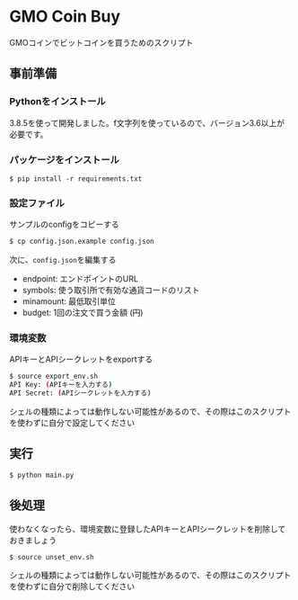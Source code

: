 # GMO Coin Buy

GMOコインでビットコインを買うためのスクリプト

## 事前準備
### Pythonをインストール
3.8.5を使って開発しました。f文字列を使っているので、バージョン3.6以上が必要です。

### パッケージをインストール

```
$ pip install -r requirements.txt
```

### 設定ファイル
サンプルのconfigをコピーする

```bash
$ cp config.json.example config.json
```

次に、`config.json`を編集する

* endpoint: エンドポイントのURL
* symbols: 使う取引所で有効な通貨コードのリスト
* minamount: 最低取引単位
* budget: 1回の注文で買う金額 (円)

### 環境変数
APIキーとAPIシークレットをexportする

```bash
$ source export_env.sh
API Key: (APIキーを入力する)
API Secret: (APIシークレットを入力する)
```

シェルの種類によっては動作しない可能性があるので、その際はこのスクリプトを使わずに自分で設定してください

## 実行
```bash
$ python main.py
```

## 後処理
使わなくなったら、環境変数に登録したAPIキーとAPIシークレットを削除しておきましょう

```bash
$ source unset_env.sh
```

シェルの種類によっては動作しない可能性があるので、その際はこのスクリプトを使わずに自分で削除してください
